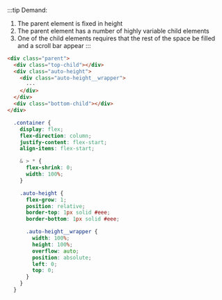 :::tip
Demand:
1. The parent element is fixed in height
2. The parent element has a number of highly variable child elements
3. One of the child elements requires that the rest of the space be filled and a scroll bar appear
:::

<autoHeight/>

```html
<div class="parent">
  <div class="top-child"></div>
  <div class="auto-height">
    <div class="auto-height__wrapper">
      ⋅⋅⋅
    </div>
  </div>
  <div class="bottom-child"></div>
</div>
```

```scss
  .container {
    display: flex;
    flex-direction: column;
    justify-content: flex-start;
    align-items: flex-start;

    & > * {
      flex-shrink: 0;
      width: 100%;
    }

    .auto-height {
      flex-grow: 1;
      position: relative;
      border-top: 1px solid #eee;
      border-bottom: 1px solid #eee;

      .auto-height__wrapper {
        width: 100%;
        height: 100%;
        overflow: auto;
        position: absolute;
        left: 0;
        top: 0;
      }
    }
  }
```

